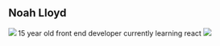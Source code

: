 Noah Lloyd
---
15 year old front end developer currently learning react
![](https://komarev.com/ghpvc/?username=NoahLloyd)
<img align="left" src="https://github-readme-stats.vercel.app/api?username=NoahLloyd&show_icons=true&hide_border?true" />
